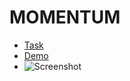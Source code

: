 # MOMENTUM

- [Task](https://github.com/rolling-scopes-school/tasks/blob/master/tasks/ready-projects/momentum.md)
- [Demo](https://mabay919.github.io/momentum/)
- ![Screenshot](https://user-images.githubusercontent.com/54597981/114048625-68c09c80-9893-11eb-83e2-9053d8980296.png)

